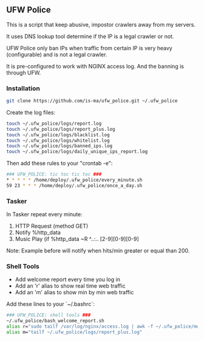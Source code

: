 <!-- GETTING STARTED -->
## UFW Police

This is a script that keep abusive, impostor crawlers away from my servers.

It uses DNS lookup tool determine if the IP is a legal crawler or not.

UFW Police only ban IPs when traffic from certain IP is very heavy (configurable) and is not a legal crawler. 

It is pre-configured to work with NGINX access log. And the banning is through UFW. 


### Installation

```sh
git clone https://github.com/is-ma/ufw_police.git ~/.ufw_police
```

Create the log files:

```sh
touch ~/.ufw_police/logs/report.log
touch ~/.ufw_police/logs/report_plus.log
touch ~/.ufw_police/logs/blacklist.log
touch ~/.ufw_police/logs/whitelist.log
touch ~/.ufw_police/logs/banned_ips.log
touch ~/.ufw_police/logs/daily_unique_ips_report.log
```
  
Then add these rules to your "crontab -e":

```sh
### UFW_POLICE: tic toc tic toc ###
* * * * * /home/deploy/.ufw_police/every_minute.sh
59 23 * * * /home/deploy/.ufw_police/once_a_day.sh
```


### Tasker

In Tasker repeat every minute:

1) HTTP Request (method GET)
2) Notify %http_data
3) Music Play (if %http_data ~R ^..:.. [2-9][0-9][0-9]

Note: Example before will notify when hits/min greater or equal than 200.


### Shell Tools

- Add welcome report every time you log in 
- Add an 'r' alias to show real time web traffic
- Add an 'm' alias to show min by min web traffic

Add these lines to your ´~/.bashrc´:

```sh
### UFW_POLICE: shell tools ###
~/.ufw_police/bash_welcome_report.sh
alias r="sudo tailf /var/log/nginx/access.log | awk -f ~/.ufw_police/mods/realtraffic.awk"
alias m="tailf ~/.ufw_police/logs/report_plus.log"
```
